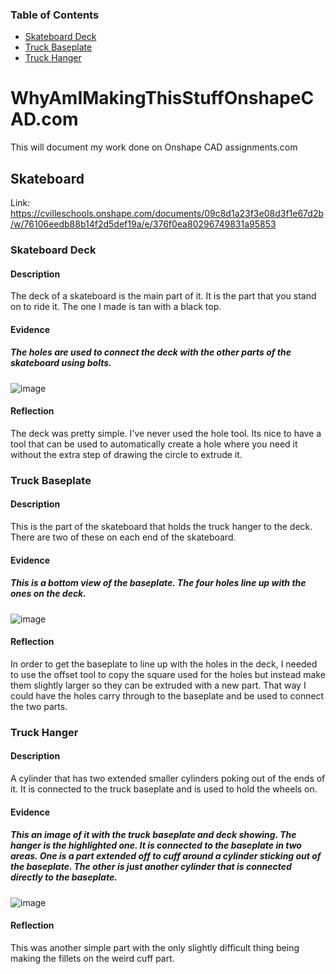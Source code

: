 ### Table of Contents

* [Skateboard Deck](#Skateboard-Deck)
* [Truck Baseplate](#Truck-Baseplate)
* [Truck Hanger](#Truck-Hanger)

# WhyAmIMakingThisStuffOnshapeCAD.com
This will document my work done on Onshape CAD assignments.com

## Skateboard
Link: https://cvilleschools.onshape.com/documents/09c8d1a23f3e08d3f1e67d2b/w/76106eedb88b14f2d5def19a/e/376f0ea80296749831a95853

### Skateboard Deck

#### Description
The deck of a skateboard is the main part of it. It is the part that you stand on to ride it. The one I made is tan with a black top. 

#### Evidence

##### The holes are used to connect the deck with the other parts of the skateboard using bolts.
![image](https://user-images.githubusercontent.com/71349940/139316315-54dad97a-2191-496c-9252-bdc087f45197.png)


#### Reflection
The deck was pretty simple. I've never used the hole tool. Its nice to have a tool that can be used to automatically create a hole where you need it without the extra step of drawing the circle to extrude it.

### Truck Baseplate

#### Description
This is the part of the skateboard that holds the truck hanger to the deck. There are two of these on each end of the skateboard.

#### Evidence

##### This is a bottom view of the baseplate. The four holes line up with the ones on the deck.
![image](https://user-images.githubusercontent.com/71349940/139317752-61877183-ad79-4ca5-8dc1-625ee6b5b40f.png)

#### Reflection
In order to get the baseplate to line up with the holes in the deck, I needed to use the offset tool to copy the square used for the holes but instead make them slightly larger so they can be extruded with a new part. That way I could have the holes carry through to the baseplate and be used to connect the two parts.

### Truck Hanger

#### Description
A cylinder that has two extended smaller cylinders poking out of the ends of it. It is connected to the truck baseplate and is used to hold the wheels on.

#### Evidence

##### This an image of it with the truck baseplate and deck showing. The hanger is the highlighted one. It is connected to the baseplate in two areas. One is a part extended off to cuff around a cylinder sticking out of the baseplate. The other is just another cylinder that is connected directly to the baseplate.
![image](https://user-images.githubusercontent.com/71349940/139324978-c4ea8d5b-d79b-4bfe-9635-13e3ca585648.png)

#### Reflection
This was another simple part with the only slightly difficult thing being making the fillets on the weird cuff part.
